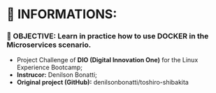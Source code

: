 # 🐧 INFORMATIONS:

### 🔎 OBJECTIVE: **Learn in practice how to use DOCKER in the Microservices scenario.**
- Project Challenge of **DIO (Digital Innovation One)** for the Linux Experience Bootcamp;
- **Instrucor:** Denilson Bonatti;
- **Original project (GitHub):** denilsonbonatti/toshiro-shibakita